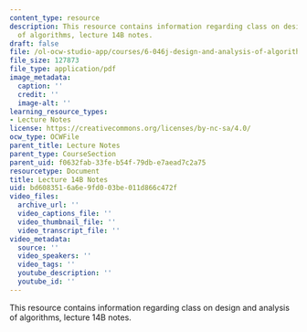 ```yaml
---
content_type: resource
description: This resource contains information regarding class on design and analysis
  of algorithms, lecture 14B notes.
draft: false
file: /ol-ocw-studio-app/courses/6-046j-design-and-analysis-of-algorithms-spring-2015/bd6083516a6e9fd003be011d866c472f_MIT6_046JS15_lec14B.pdf
file_size: 127873
file_type: application/pdf
image_metadata:
  caption: ''
  credit: ''
  image-alt: ''
learning_resource_types:
- Lecture Notes
license: https://creativecommons.org/licenses/by-nc-sa/4.0/
ocw_type: OCWFile
parent_title: Lecture Notes
parent_type: CourseSection
parent_uid: f0632fab-33fe-b54f-79db-e7aead7c2a75
resourcetype: Document
title: Lecture 14B Notes
uid: bd608351-6a6e-9fd0-03be-011d866c472f
video_files:
  archive_url: ''
  video_captions_file: ''
  video_thumbnail_file: ''
  video_transcript_file: ''
video_metadata:
  source: ''
  video_speakers: ''
  video_tags: ''
  youtube_description: ''
  youtube_id: ''
---
```

This resource contains information regarding class on design and analysis of algorithms, lecture 14B notes.